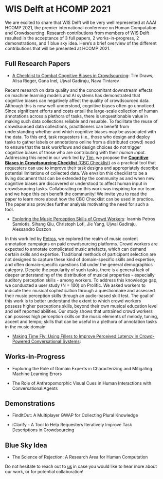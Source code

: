 # WIS Delft at HCOMP 2021 

We are excited to share that WIS Delft will be very well represented at AAAI HCOMP 2021, the premier international conference on Human Computation and Crowdsourcing. Research contributions from members of WIS Delft resulted in the acceptance of 3 full papers, 2 works-in-progress, 2 demonstrations, and 1 blue sky idea. Here’s a brief overview of the different contributions that will be presented at HCOMP 2021. 

## Full Research Papers

- [A Checklist to Combat Cognitive Biases in Crowdsourcing](https://ujwalgadiraju.com/Publications/HCOMP2021b.pdf): Tim Draws, Alisa Rieger, Oana Inel, Ujwal Gadiraju, Nava Tintarev

Recent research on data quality and the concomitant downstream effects on machine learning models and AI systems has demonstrated that cognitive biases can negatively affect the quality of crowdsourced data. Although this is now well-understood, cognitive biases often go unnoticed. Since significant efforts and costs entail the large-scale collection of human annotations across a plethora of tasks, there is unquestionable value in making such data collections reliable and resuable. To facilitate the reuse of crowdsourced data collections, practitioners can benefit from understanding whether and which cognitive biases may be associated with the data. To this end, task requesters (i.e., those who design and deploy tasks to gather labels or annotations online from a distributed crowd) need to ensure that the task workflows and design choices do not trigger cognitive biases of those who are contributing with their *human input*. Addressing this need in our work led by [Tim](https://timdraws.net), we propose the [**Cognitive Biases in Crowdsourcing Checklist** (CBC Checklist)](https://osf.io/g5b82/) as a practical tool that requesters can use to improve their task designs and appropriately describe potential limitations of collected data. We envsion this checklist to be a living document that can be extended by the community as and when new cognitive biases are discovered or understood to affect human input in crowdsourcing tasks. Collaborating on this work was inspiring for our team and we hope this can benefit the community! We invite you to read the paper to learn more about how the CBC Checklist can be used in practice. The paper also provides further analysis motivating the need for such a tool. 

- [Exploring the Music Perception Skills of Crowd Workers](https://ujwalgadiraju.com/Publications/HCOMP2021c.pdf): Ioannis Petros Samiotis, Sihang Qiu, Christoph Lofi, Jie Yang, Ujwal Gadiraju, Alessandro Bozzon

In this work led by [Petros](https://www.wis.ewi.tudelft.nl/samiotis), we explored the realm of music content annotation campaigns on paid crowdsourcing platforms. Crowd workers are expected to annotate complicated music artefacts, which can demand certain skills and expertise. Traditional methods of participant selection are not designed to capture these kind of domain-specific skills and expertise, and often domain-specific questions fall under the general demographics category. Despite the popularity of such tasks, there is a general lack of deeper understanding of the distribution of musical properties - especially auditory perception skills - among workers. To address this knowledge gap, we conducted a user study (N = 100) on Prolific. We asked workers to indicate their musical sophistication through a questionnaire and assessed their music perception skills through an audio-based skill test. The goal of this work is to better understand the extent to which crowd workers possess higher perceptions skills, beyond their own musical education level and self reported abilities. Our study shows that untrained crowd workers can possess high perception skills on the music elements of melody, tuning, accent and tempo; skills that can be useful in a plethora of annotation tasks in the music domain.

- [Making Time Fly: Using Fillers to Improve Perceived Latency in Crowd-Powered Conversational Systems](): 

## Works-in-Progress

- Exploring the Role of Domain Experts in Characterizing and Mitigating Machine Learning Errors

- The Role of Anthropomorphic Visual Cues in Human Interactions with Conversational Agents

## Demonstrations

- FindItOut: A Multiplayer GWAP for Collecting Plural Knowledge

- iClarify - A Tool to Help Requesters Iteratively Improve Task Descriptions in Crowdsourcing

## Blue Sky Idea

- The Science of Rejection: A Research Area for Human Computation

Do not hesitate to reach out to [us](u.k.gadiraju@tudelft.nl) in case you would like to hear more about our work, or for potential collaboration!
